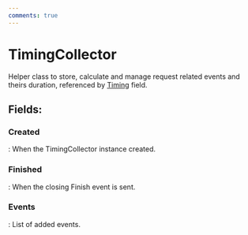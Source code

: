 ```yaml
---
comments: true
---
```

# TimingCollector

Helper class to store, calculate and manage request related events and theirs duration, referenced by [Timing](../HTTP/HTTPRequest.md#timing) field. 

## **Fields**:
### **Created**
: When the TimingCollector instance created. 
### **Finished**
: When the closing Finish event is sent. 
### **Events**
: List of added events. 